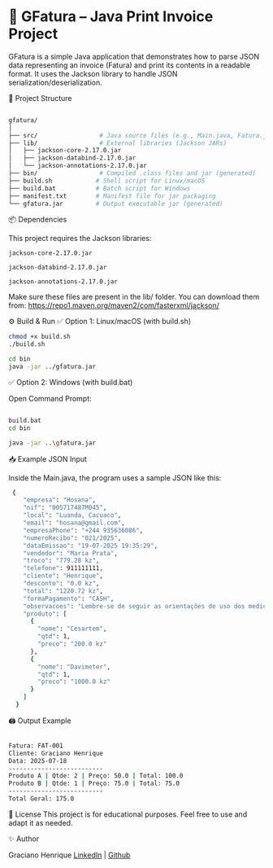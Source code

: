 # 🧾 GFatura – Java Print Invoice Project

GFatura is a simple Java application that demonstrates how to parse JSON data representing an invoice (Fatura) and print its contents in a readable format. It uses the Jackson library to handle JSON serialization/deserialization.

📁 Project Structure

```bash

gfatura/
│
├── src/                 # Java source files (e.g., Main.java, Fatura.java)
├── lib/                 # External libraries (Jackson JARs)
│   ├── jackson-core-2.17.0.jar
│   ├── jackson-databind-2.17.0.jar
│   └── jackson-annotations-2.17.0.jar
├── bin/                 # Compiled .class files and jar (generated)
├── build.sh            # Shell script for Linux/macOS
├── build.bat           # Batch script for Windows
├── manifest.txt        # Manifest file for jar packaging
└── gfatura.jar         # Output executable jar (generated)
```

📦 Dependencies

This project requires the Jackson libraries:

    jackson-core-2.17.0.jar

    jackson-databind-2.17.0.jar

    jackson-annotations-2.17.0.jar

Make sure these files are present in the lib/ folder.
You can download them from: https://repo1.maven.org/maven2/com/fasterxml/jackson/

⚙️ Build & Run
✅ Option 1: Linux/macOS (with build.sh)

```bash
chmod +x build.sh
./build.sh

cd bin
java -jar ../gfatura.jar
```

✅ Option 2: Windows (with build.bat)

Open Command Prompt:

```bash

build.bat
cd bin

java -jar ..\gfatura.jar

```

📥 Example JSON Input

Inside the Main.java, the program uses a sample JSON like this:

```bash
 {
    "empresa": "Hosana",
    "nif": "005717487M045",
    "local": "Luanda, Cacuaco",
    "email": "hosana@gmail.com",
    "empresaPhone": "+244 935636086",
    "numeroRecibo": "021/2025",
    "dataEmissao": "19-07-2025 19:35:29",
    "vendedor": "Maria Prata",
    "troco": "779.28 kz",
    "telefone": 911111111,
    "cliente": "Henrique",
    "desconto": "0.0 kz",
    "total": "1220.72 kz",
    "formaPagamento": "CASH",
    "observacoes": "Lembre-se de seguir as orientações de uso dos medicamentos <br/>Em caso de dúvida, consulte nossa equipe..",
    "produto": [
      {
        "nome": "Cesartem",
        "qtd": 1,
        "preco": "200.0 kz"
      },
      {
        "nome": "Davimeter",
        "qtd": 1,
        "preco": "1000.0 kz"
      }
    ]
  }
```

🖨️ Output Example

```bash

Fatura: FAT-001
Cliente: Graciano Henrique
Data: 2025-07-18
--------------------------
Produto A | Qtde: 2 | Preço: 50.0 | Total: 100.0
Produto B | Qtde: 1 | Preço: 75.0 | Total: 75.0
--------------------------
Total Geral: 175.0
```

📜 License
This project is for educational purposes. Feel free to use and adapt it as needed.

✨ Author

Graciano Henrique
[LinkedIn](https://www.linkedin.com/in/gracianohenrique/) | [Github](https://github.com/Graciano1997/)
